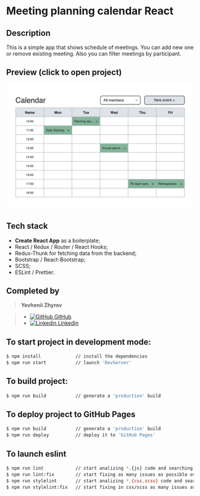 # Meeting planning calendar React

## Description

This is a simple app that shows schedule of meetings. You can add new one or remove existing meeting. Also you can filter meetings by participant.

## Preview (click to open project)

[![preview](./preview.png)](https://zzzhyrov.github.io/meeting-planning-calendar-react/)

## Tech stack

- **Create React App** as a boilerplate;
- React / Redux / Router / React Hooks;
- Redux-Thunk for fetching data from the backend;
- Bootstrap / React-Bootstrap;
- SCSS;
- ESLint / Prettier.

## Completed by

> **Yevhenii Zhyrov**

> - [<img alt="GitHub" width="18px" src="https://raw.githubusercontent.com/boris-catsvill/course-js.javascript.ru/master/tech-stack/github-logo.png" /> GitHub](https://github.com/zzzhyrov)
> - [<img alt="Linkedin" width="18px" src="https://raw.githubusercontent.com/boris-catsvill/course-js.javascript.ru/master/tech-stack/linkedin-logo.png" /> Linkedin](https://www.linkedin.com/in/zhyrov/)

## To start project in development mode:

```sh
$ npm install             // install the dependencies
$ npm run start           // launch 'DevServer'
```

## To build project:

```sh
$ npm run build           // generate a 'production' build
```

## To deploy project to GitHub Pages

```sh
$ npm run build           // generate a 'production' build
$ npm run deploy          // deploy it to 'GitHub Pages'
```

## To launch eslint

```sh
$ npm run lint            // start analizing *.{js} code and searching issues over all app
$ npm run lint:fix        // start fixing as many issues as possible over all app
$ npm run stylelint       // start analizing *.{css,scss} code and searching issues over all app
$ npm run stylelint:fix   // start fixing in css/scss as many issues as possible over all app
```
